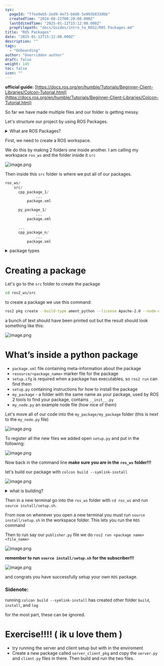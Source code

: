 ```yaml
---
sys:
  pageId: "7fea9eb5-2ed9-4e73-b6d6-5e093b833dbb"
  createdTime: "2024-08-21T00:28:00.000Z"
  lastEditedTime: "2025-01-12T15:12:00.000Z"
  propFilepath: "docs/Guides/intro_to_ROS2/ROS Packages.md"
title: "ROS Packages"
date: "2025-01-12T15:12:00.000Z"
description: ""
tags:
  - "Onboarding"
author: "Overridden author"
draft: false
weight: 145
toc: false
icon: ""
---
```


**official guide:** [https://docs.ros.org/en/humble/Tutorials/Beginner-Client-Libraries/Colcon-Tutorial.html](https://docs.ros.org/en/humble/Tutorials/Beginner-Client-Libraries/Colcon-Tutorial.html)

So far we have made multiple files and our folder is getting messy.

Let's structure our project by using ROS Packages.

<details>

<summary>What are ROS Packages?</summary>

ROS Packages are, as the name implies, packages of code that are highly sharable between ROS developers.

They consist of a folder, `package.xml` file, and source code

```python
      cpp_package_1/
		      ... imagine much code files here ..
          package.xml
```

</details>

First, we need to create a ROS workspace.

We do this by making 2 folders one inside another. I am calling my workspace `ros_ws` and the folder inside it `src`

![image.png](https://prod-files-secure.s3.us-west-2.amazonaws.com/d518164a-d88e-44d1-a4ee-3adb3bd8bce0/70706947-fd18-4537-a67b-e12946812d31/image.png?X-Amz-Algorithm=AWS4-HMAC-SHA256&X-Amz-Content-Sha256=UNSIGNED-PAYLOAD&X-Amz-Credential=ASIAZI2LB46666XZU2JJ%2F20250624%2Fus-west-2%2Fs3%2Faws4_request&X-Amz-Date=20250624T121642Z&X-Amz-Expires=3600&X-Amz-Security-Token=IQoJb3JpZ2luX2VjEDQaCXVzLXdlc3QtMiJGMEQCIHrUf%2Bwakdw9g52ViVUJz8pA80LvjVU6F%2FGrDEwgc6IfAiBIwC%2BdIw3ECbINrWlMmI4FzkdT9lP9g3cXk902z%2BP7yCr%2FAwgtEAAaDDYzNzQyMzE4MzgwNSIMz85E4fwB5H5byLHtKtwDg1i9t6gHGzzDfI7IFW%2FAWYeX%2B2yDicz570sVQbVcHiUKR9uXgCueJGRU9ErnZyKqpXhBES569s6yPUWFyKGvSDr9RKy6Wr1Mx80qDuUVifj9vjhPVGJFin1ZZTKiJHt%2B9jN4HoP3Kc2npHHVlKeeE5UznlDr9kL8B0NtWwqd%2F1wy0J3T9Io9iF%2F%2FyqgS7CMJLzTT%2Bm5Ca4t6RnH1CfYxSsMEAGdkihLtHGeBoRZA7f8FeAOyFotSRtX6FLisNTuyU8AYbtKWeZH%2FAMWNqj7MUTnRjgHDMyvzjGx%2FHjzAabHLkQtUTplNViQMEIv30yL6yASQIK4YhwDdp5ykMtqMfyJw3yiGp6vUx23g2f%2FrYLKT4LT9XavMDv8ZJz4y8tqsJQ6l0UUyEy9we2JjytBBLgovtbxN8rlkvtETNQ%2BaYV1GcOYp%2Bk7b%2BJ%2BZpwydPSmGkBLaWifcuEFjcuBoeGmLU9RP65z3JI%2Bx4hIx%2FR0q3oXaqguHvj3oc7mZxwquLPlDUeNq%2Fmk25KtwkFVVU7OhuuZhs7mFV9%2B3nKreigtnyIf5mZufikcmWNjUKW5yUAoiPqJjjym92SA%2BiKlMj5JMhKcuWeMdnN62t5pJ1KmKJ07FNxaRPEfe%2B8ZTT9cw8KLqwgY6pgFLdh0uIRHmCeVH1zYsr7kQCJCXhk8jkfOeZclBVTw56bDNdqEZ%2Fax8NiqSyv1fvPZb0urL6nK%2Fkxs7Rk3J99Tve952C8sM2vDocZbhVIsRhzOL6USZIR9sEh%2FfZ5g8Rrq1pnDv5hg1981u%2FGXlMuDRqbl9VJWWnUeCywMS5wd5kRcpxjG6Ocp2mJDEy%2Fle%2Foc2onEMkOuAZ%2B3xyz6UyM6F%2BdscjlAN&X-Amz-Signature=120c25a322489d00f2ef57b80f4d6952e5c651b48c37382217b94f89c063ddf1&X-Amz-SignedHeaders=host&x-amz-checksum-mode=ENABLED&x-id=GetObject)

Then inside this `src` folder is where we put all of our packages.

```python
ros_ws/
    src/
      cpp_package_1/
		      ...
          package.xml

      py_package_1/
		      ...
          package.xml

      ...
      cpp_package_n/
		      ...
          package.xml

```

<details>

<summary>package types</summary>

packages can be either `C++` or python.

the intern file structure is different for each but for this guide we will stick to creating python packages

</details>

# Creating a package

Let's go to the `src` folder to create the package

```bash
cd ros2_ws/src
```

to create a package we use this command:

```bash
ros2 pkg create --build-type ament_python --license Apache-2.0 --node-name my_node my_package
```

a bunch of text should have been printed out but the result should look something like this:

![image.png](https://prod-files-secure.s3.us-west-2.amazonaws.com/d518164a-d88e-44d1-a4ee-3adb3bd8bce0/e6cf1e3f-8512-4a3e-b131-079f800bf3e8/image.png?X-Amz-Algorithm=AWS4-HMAC-SHA256&X-Amz-Content-Sha256=UNSIGNED-PAYLOAD&X-Amz-Credential=ASIAZI2LB46666XZU2JJ%2F20250624%2Fus-west-2%2Fs3%2Faws4_request&X-Amz-Date=20250624T121642Z&X-Amz-Expires=3600&X-Amz-Security-Token=IQoJb3JpZ2luX2VjEDQaCXVzLXdlc3QtMiJGMEQCIHrUf%2Bwakdw9g52ViVUJz8pA80LvjVU6F%2FGrDEwgc6IfAiBIwC%2BdIw3ECbINrWlMmI4FzkdT9lP9g3cXk902z%2BP7yCr%2FAwgtEAAaDDYzNzQyMzE4MzgwNSIMz85E4fwB5H5byLHtKtwDg1i9t6gHGzzDfI7IFW%2FAWYeX%2B2yDicz570sVQbVcHiUKR9uXgCueJGRU9ErnZyKqpXhBES569s6yPUWFyKGvSDr9RKy6Wr1Mx80qDuUVifj9vjhPVGJFin1ZZTKiJHt%2B9jN4HoP3Kc2npHHVlKeeE5UznlDr9kL8B0NtWwqd%2F1wy0J3T9Io9iF%2F%2FyqgS7CMJLzTT%2Bm5Ca4t6RnH1CfYxSsMEAGdkihLtHGeBoRZA7f8FeAOyFotSRtX6FLisNTuyU8AYbtKWeZH%2FAMWNqj7MUTnRjgHDMyvzjGx%2FHjzAabHLkQtUTplNViQMEIv30yL6yASQIK4YhwDdp5ykMtqMfyJw3yiGp6vUx23g2f%2FrYLKT4LT9XavMDv8ZJz4y8tqsJQ6l0UUyEy9we2JjytBBLgovtbxN8rlkvtETNQ%2BaYV1GcOYp%2Bk7b%2BJ%2BZpwydPSmGkBLaWifcuEFjcuBoeGmLU9RP65z3JI%2Bx4hIx%2FR0q3oXaqguHvj3oc7mZxwquLPlDUeNq%2Fmk25KtwkFVVU7OhuuZhs7mFV9%2B3nKreigtnyIf5mZufikcmWNjUKW5yUAoiPqJjjym92SA%2BiKlMj5JMhKcuWeMdnN62t5pJ1KmKJ07FNxaRPEfe%2B8ZTT9cw8KLqwgY6pgFLdh0uIRHmCeVH1zYsr7kQCJCXhk8jkfOeZclBVTw56bDNdqEZ%2Fax8NiqSyv1fvPZb0urL6nK%2Fkxs7Rk3J99Tve952C8sM2vDocZbhVIsRhzOL6USZIR9sEh%2FfZ5g8Rrq1pnDv5hg1981u%2FGXlMuDRqbl9VJWWnUeCywMS5wd5kRcpxjG6Ocp2mJDEy%2Fle%2Foc2onEMkOuAZ%2B3xyz6UyM6F%2BdscjlAN&X-Amz-Signature=f5c43cbe66cf156f00079d731b3db8852aadfcd20e6ff73843bf2d10fe6b7585&X-Amz-SignedHeaders=host&x-amz-checksum-mode=ENABLED&x-id=GetObject)

# What’s inside a python package

- `package.xml` file containing meta-information about the package
- `resource/<package_name>` marker file for the package
- `setup.cfg` is required when a package has executables, so `ros2 run` can find them
- `setup.py` containing instructions for how to install the package
- `my_package` - a folder with the same name as your package, used by ROS 2 tools to find your package, contains `__init__.py`
- `my_node.py` an example node file (how nice of them)

Let's move all of our code into the `my_package/my_package` folder (this is next to the `my_node.py` file)

![image.png](https://prod-files-secure.s3.us-west-2.amazonaws.com/d518164a-d88e-44d1-a4ee-3adb3bd8bce0/9ce58f11-0da9-4d3e-b86d-506a9685d378/image.png?X-Amz-Algorithm=AWS4-HMAC-SHA256&X-Amz-Content-Sha256=UNSIGNED-PAYLOAD&X-Amz-Credential=ASIAZI2LB46666XZU2JJ%2F20250624%2Fus-west-2%2Fs3%2Faws4_request&X-Amz-Date=20250624T121642Z&X-Amz-Expires=3600&X-Amz-Security-Token=IQoJb3JpZ2luX2VjEDQaCXVzLXdlc3QtMiJGMEQCIHrUf%2Bwakdw9g52ViVUJz8pA80LvjVU6F%2FGrDEwgc6IfAiBIwC%2BdIw3ECbINrWlMmI4FzkdT9lP9g3cXk902z%2BP7yCr%2FAwgtEAAaDDYzNzQyMzE4MzgwNSIMz85E4fwB5H5byLHtKtwDg1i9t6gHGzzDfI7IFW%2FAWYeX%2B2yDicz570sVQbVcHiUKR9uXgCueJGRU9ErnZyKqpXhBES569s6yPUWFyKGvSDr9RKy6Wr1Mx80qDuUVifj9vjhPVGJFin1ZZTKiJHt%2B9jN4HoP3Kc2npHHVlKeeE5UznlDr9kL8B0NtWwqd%2F1wy0J3T9Io9iF%2F%2FyqgS7CMJLzTT%2Bm5Ca4t6RnH1CfYxSsMEAGdkihLtHGeBoRZA7f8FeAOyFotSRtX6FLisNTuyU8AYbtKWeZH%2FAMWNqj7MUTnRjgHDMyvzjGx%2FHjzAabHLkQtUTplNViQMEIv30yL6yASQIK4YhwDdp5ykMtqMfyJw3yiGp6vUx23g2f%2FrYLKT4LT9XavMDv8ZJz4y8tqsJQ6l0UUyEy9we2JjytBBLgovtbxN8rlkvtETNQ%2BaYV1GcOYp%2Bk7b%2BJ%2BZpwydPSmGkBLaWifcuEFjcuBoeGmLU9RP65z3JI%2Bx4hIx%2FR0q3oXaqguHvj3oc7mZxwquLPlDUeNq%2Fmk25KtwkFVVU7OhuuZhs7mFV9%2B3nKreigtnyIf5mZufikcmWNjUKW5yUAoiPqJjjym92SA%2BiKlMj5JMhKcuWeMdnN62t5pJ1KmKJ07FNxaRPEfe%2B8ZTT9cw8KLqwgY6pgFLdh0uIRHmCeVH1zYsr7kQCJCXhk8jkfOeZclBVTw56bDNdqEZ%2Fax8NiqSyv1fvPZb0urL6nK%2Fkxs7Rk3J99Tve952C8sM2vDocZbhVIsRhzOL6USZIR9sEh%2FfZ5g8Rrq1pnDv5hg1981u%2FGXlMuDRqbl9VJWWnUeCywMS5wd5kRcpxjG6Ocp2mJDEy%2Fle%2Foc2onEMkOuAZ%2B3xyz6UyM6F%2BdscjlAN&X-Amz-Signature=b06a28eb5863c99df68dd584022bd30cdad5b0bd1ae8fa895203866e1ec3e29b&X-Amz-SignedHeaders=host&x-amz-checksum-mode=ENABLED&x-id=GetObject)

To register all the new files we added open `setup.py` and put in the following:

![image.png](https://prod-files-secure.s3.us-west-2.amazonaws.com/d518164a-d88e-44d1-a4ee-3adb3bd8bce0/1cd7c262-4cae-4496-9d75-c178537d24a2/image.png?X-Amz-Algorithm=AWS4-HMAC-SHA256&X-Amz-Content-Sha256=UNSIGNED-PAYLOAD&X-Amz-Credential=ASIAZI2LB46666XZU2JJ%2F20250624%2Fus-west-2%2Fs3%2Faws4_request&X-Amz-Date=20250624T121642Z&X-Amz-Expires=3600&X-Amz-Security-Token=IQoJb3JpZ2luX2VjEDQaCXVzLXdlc3QtMiJGMEQCIHrUf%2Bwakdw9g52ViVUJz8pA80LvjVU6F%2FGrDEwgc6IfAiBIwC%2BdIw3ECbINrWlMmI4FzkdT9lP9g3cXk902z%2BP7yCr%2FAwgtEAAaDDYzNzQyMzE4MzgwNSIMz85E4fwB5H5byLHtKtwDg1i9t6gHGzzDfI7IFW%2FAWYeX%2B2yDicz570sVQbVcHiUKR9uXgCueJGRU9ErnZyKqpXhBES569s6yPUWFyKGvSDr9RKy6Wr1Mx80qDuUVifj9vjhPVGJFin1ZZTKiJHt%2B9jN4HoP3Kc2npHHVlKeeE5UznlDr9kL8B0NtWwqd%2F1wy0J3T9Io9iF%2F%2FyqgS7CMJLzTT%2Bm5Ca4t6RnH1CfYxSsMEAGdkihLtHGeBoRZA7f8FeAOyFotSRtX6FLisNTuyU8AYbtKWeZH%2FAMWNqj7MUTnRjgHDMyvzjGx%2FHjzAabHLkQtUTplNViQMEIv30yL6yASQIK4YhwDdp5ykMtqMfyJw3yiGp6vUx23g2f%2FrYLKT4LT9XavMDv8ZJz4y8tqsJQ6l0UUyEy9we2JjytBBLgovtbxN8rlkvtETNQ%2BaYV1GcOYp%2Bk7b%2BJ%2BZpwydPSmGkBLaWifcuEFjcuBoeGmLU9RP65z3JI%2Bx4hIx%2FR0q3oXaqguHvj3oc7mZxwquLPlDUeNq%2Fmk25KtwkFVVU7OhuuZhs7mFV9%2B3nKreigtnyIf5mZufikcmWNjUKW5yUAoiPqJjjym92SA%2BiKlMj5JMhKcuWeMdnN62t5pJ1KmKJ07FNxaRPEfe%2B8ZTT9cw8KLqwgY6pgFLdh0uIRHmCeVH1zYsr7kQCJCXhk8jkfOeZclBVTw56bDNdqEZ%2Fax8NiqSyv1fvPZb0urL6nK%2Fkxs7Rk3J99Tve952C8sM2vDocZbhVIsRhzOL6USZIR9sEh%2FfZ5g8Rrq1pnDv5hg1981u%2FGXlMuDRqbl9VJWWnUeCywMS5wd5kRcpxjG6Ocp2mJDEy%2Fle%2Foc2onEMkOuAZ%2B3xyz6UyM6F%2BdscjlAN&X-Amz-Signature=b986af368d136d7bf36fb9106099dae501215e8d74079c2326d12222f66c9b57&X-Amz-SignedHeaders=host&x-amz-checksum-mode=ENABLED&x-id=GetObject)

Now back in the command line **make sure you are in the** **`ros_ws`** **folder!!!**

let's build our package with `colcon build --symlink-install`

![image.png](https://prod-files-secure.s3.us-west-2.amazonaws.com/d518164a-d88e-44d1-a4ee-3adb3bd8bce0/2f2a0d27-b173-48fd-b189-5f5c0ce65619/image.png?X-Amz-Algorithm=AWS4-HMAC-SHA256&X-Amz-Content-Sha256=UNSIGNED-PAYLOAD&X-Amz-Credential=ASIAZI2LB46666XZU2JJ%2F20250624%2Fus-west-2%2Fs3%2Faws4_request&X-Amz-Date=20250624T121642Z&X-Amz-Expires=3600&X-Amz-Security-Token=IQoJb3JpZ2luX2VjEDQaCXVzLXdlc3QtMiJGMEQCIHrUf%2Bwakdw9g52ViVUJz8pA80LvjVU6F%2FGrDEwgc6IfAiBIwC%2BdIw3ECbINrWlMmI4FzkdT9lP9g3cXk902z%2BP7yCr%2FAwgtEAAaDDYzNzQyMzE4MzgwNSIMz85E4fwB5H5byLHtKtwDg1i9t6gHGzzDfI7IFW%2FAWYeX%2B2yDicz570sVQbVcHiUKR9uXgCueJGRU9ErnZyKqpXhBES569s6yPUWFyKGvSDr9RKy6Wr1Mx80qDuUVifj9vjhPVGJFin1ZZTKiJHt%2B9jN4HoP3Kc2npHHVlKeeE5UznlDr9kL8B0NtWwqd%2F1wy0J3T9Io9iF%2F%2FyqgS7CMJLzTT%2Bm5Ca4t6RnH1CfYxSsMEAGdkihLtHGeBoRZA7f8FeAOyFotSRtX6FLisNTuyU8AYbtKWeZH%2FAMWNqj7MUTnRjgHDMyvzjGx%2FHjzAabHLkQtUTplNViQMEIv30yL6yASQIK4YhwDdp5ykMtqMfyJw3yiGp6vUx23g2f%2FrYLKT4LT9XavMDv8ZJz4y8tqsJQ6l0UUyEy9we2JjytBBLgovtbxN8rlkvtETNQ%2BaYV1GcOYp%2Bk7b%2BJ%2BZpwydPSmGkBLaWifcuEFjcuBoeGmLU9RP65z3JI%2Bx4hIx%2FR0q3oXaqguHvj3oc7mZxwquLPlDUeNq%2Fmk25KtwkFVVU7OhuuZhs7mFV9%2B3nKreigtnyIf5mZufikcmWNjUKW5yUAoiPqJjjym92SA%2BiKlMj5JMhKcuWeMdnN62t5pJ1KmKJ07FNxaRPEfe%2B8ZTT9cw8KLqwgY6pgFLdh0uIRHmCeVH1zYsr7kQCJCXhk8jkfOeZclBVTw56bDNdqEZ%2Fax8NiqSyv1fvPZb0urL6nK%2Fkxs7Rk3J99Tve952C8sM2vDocZbhVIsRhzOL6USZIR9sEh%2FfZ5g8Rrq1pnDv5hg1981u%2FGXlMuDRqbl9VJWWnUeCywMS5wd5kRcpxjG6Ocp2mJDEy%2Fle%2Foc2onEMkOuAZ%2B3xyz6UyM6F%2BdscjlAN&X-Amz-Signature=7fa1bbd2767224eeca71f4620d11d95045c3a582fbed603372f1304b2a7e95d6&X-Amz-SignedHeaders=host&x-amz-checksum-mode=ENABLED&x-id=GetObject)

<details>

<summary>what is building?</summary>

if you are a CS major at Rose-Hulman you will learn the answer to this in CSSE132

but TLDR; is it combines all the code files into one program that can be run easily 

</details>

Then in a new terminal go into the `ros_ws` folder with `cd ros_ws` and run `source install/setup.sh`. 

From now on whenever you open a new terminal you must run `source install/setup.sh` in the workspace folder. This lets you run the `ROS` command

Then to run say our `publisher.py` file we do `ros2 run <package name> <file_name>`

![image.png](https://prod-files-secure.s3.us-west-2.amazonaws.com/d518164a-d88e-44d1-a4ee-3adb3bd8bce0/4f4b1219-3a44-4632-aa0a-ce3471699f59/image.png?X-Amz-Algorithm=AWS4-HMAC-SHA256&X-Amz-Content-Sha256=UNSIGNED-PAYLOAD&X-Amz-Credential=ASIAZI2LB46666XZU2JJ%2F20250624%2Fus-west-2%2Fs3%2Faws4_request&X-Amz-Date=20250624T121642Z&X-Amz-Expires=3600&X-Amz-Security-Token=IQoJb3JpZ2luX2VjEDQaCXVzLXdlc3QtMiJGMEQCIHrUf%2Bwakdw9g52ViVUJz8pA80LvjVU6F%2FGrDEwgc6IfAiBIwC%2BdIw3ECbINrWlMmI4FzkdT9lP9g3cXk902z%2BP7yCr%2FAwgtEAAaDDYzNzQyMzE4MzgwNSIMz85E4fwB5H5byLHtKtwDg1i9t6gHGzzDfI7IFW%2FAWYeX%2B2yDicz570sVQbVcHiUKR9uXgCueJGRU9ErnZyKqpXhBES569s6yPUWFyKGvSDr9RKy6Wr1Mx80qDuUVifj9vjhPVGJFin1ZZTKiJHt%2B9jN4HoP3Kc2npHHVlKeeE5UznlDr9kL8B0NtWwqd%2F1wy0J3T9Io9iF%2F%2FyqgS7CMJLzTT%2Bm5Ca4t6RnH1CfYxSsMEAGdkihLtHGeBoRZA7f8FeAOyFotSRtX6FLisNTuyU8AYbtKWeZH%2FAMWNqj7MUTnRjgHDMyvzjGx%2FHjzAabHLkQtUTplNViQMEIv30yL6yASQIK4YhwDdp5ykMtqMfyJw3yiGp6vUx23g2f%2FrYLKT4LT9XavMDv8ZJz4y8tqsJQ6l0UUyEy9we2JjytBBLgovtbxN8rlkvtETNQ%2BaYV1GcOYp%2Bk7b%2BJ%2BZpwydPSmGkBLaWifcuEFjcuBoeGmLU9RP65z3JI%2Bx4hIx%2FR0q3oXaqguHvj3oc7mZxwquLPlDUeNq%2Fmk25KtwkFVVU7OhuuZhs7mFV9%2B3nKreigtnyIf5mZufikcmWNjUKW5yUAoiPqJjjym92SA%2BiKlMj5JMhKcuWeMdnN62t5pJ1KmKJ07FNxaRPEfe%2B8ZTT9cw8KLqwgY6pgFLdh0uIRHmCeVH1zYsr7kQCJCXhk8jkfOeZclBVTw56bDNdqEZ%2Fax8NiqSyv1fvPZb0urL6nK%2Fkxs7Rk3J99Tve952C8sM2vDocZbhVIsRhzOL6USZIR9sEh%2FfZ5g8Rrq1pnDv5hg1981u%2FGXlMuDRqbl9VJWWnUeCywMS5wd5kRcpxjG6Ocp2mJDEy%2Fle%2Foc2onEMkOuAZ%2B3xyz6UyM6F%2BdscjlAN&X-Amz-Signature=671e9c26e73762a337d0595fa9614c5dc42e5ed67e76526d62851f57ed6fa7f9&X-Amz-SignedHeaders=host&x-amz-checksum-mode=ENABLED&x-id=GetObject)

**remember to run** **`source install/setup.sh`** **for the subscriber!!!**

![image.png](https://prod-files-secure.s3.us-west-2.amazonaws.com/d518164a-d88e-44d1-a4ee-3adb3bd8bce0/02121119-dad4-49ec-8356-c956108b4243/image.png?X-Amz-Algorithm=AWS4-HMAC-SHA256&X-Amz-Content-Sha256=UNSIGNED-PAYLOAD&X-Amz-Credential=ASIAZI2LB46666XZU2JJ%2F20250624%2Fus-west-2%2Fs3%2Faws4_request&X-Amz-Date=20250624T121642Z&X-Amz-Expires=3600&X-Amz-Security-Token=IQoJb3JpZ2luX2VjEDQaCXVzLXdlc3QtMiJGMEQCIHrUf%2Bwakdw9g52ViVUJz8pA80LvjVU6F%2FGrDEwgc6IfAiBIwC%2BdIw3ECbINrWlMmI4FzkdT9lP9g3cXk902z%2BP7yCr%2FAwgtEAAaDDYzNzQyMzE4MzgwNSIMz85E4fwB5H5byLHtKtwDg1i9t6gHGzzDfI7IFW%2FAWYeX%2B2yDicz570sVQbVcHiUKR9uXgCueJGRU9ErnZyKqpXhBES569s6yPUWFyKGvSDr9RKy6Wr1Mx80qDuUVifj9vjhPVGJFin1ZZTKiJHt%2B9jN4HoP3Kc2npHHVlKeeE5UznlDr9kL8B0NtWwqd%2F1wy0J3T9Io9iF%2F%2FyqgS7CMJLzTT%2Bm5Ca4t6RnH1CfYxSsMEAGdkihLtHGeBoRZA7f8FeAOyFotSRtX6FLisNTuyU8AYbtKWeZH%2FAMWNqj7MUTnRjgHDMyvzjGx%2FHjzAabHLkQtUTplNViQMEIv30yL6yASQIK4YhwDdp5ykMtqMfyJw3yiGp6vUx23g2f%2FrYLKT4LT9XavMDv8ZJz4y8tqsJQ6l0UUyEy9we2JjytBBLgovtbxN8rlkvtETNQ%2BaYV1GcOYp%2Bk7b%2BJ%2BZpwydPSmGkBLaWifcuEFjcuBoeGmLU9RP65z3JI%2Bx4hIx%2FR0q3oXaqguHvj3oc7mZxwquLPlDUeNq%2Fmk25KtwkFVVU7OhuuZhs7mFV9%2B3nKreigtnyIf5mZufikcmWNjUKW5yUAoiPqJjjym92SA%2BiKlMj5JMhKcuWeMdnN62t5pJ1KmKJ07FNxaRPEfe%2B8ZTT9cw8KLqwgY6pgFLdh0uIRHmCeVH1zYsr7kQCJCXhk8jkfOeZclBVTw56bDNdqEZ%2Fax8NiqSyv1fvPZb0urL6nK%2Fkxs7Rk3J99Tve952C8sM2vDocZbhVIsRhzOL6USZIR9sEh%2FfZ5g8Rrq1pnDv5hg1981u%2FGXlMuDRqbl9VJWWnUeCywMS5wd5kRcpxjG6Ocp2mJDEy%2Fle%2Foc2onEMkOuAZ%2B3xyz6UyM6F%2BdscjlAN&X-Amz-Signature=5758855c371b9e7e77d944d3da8ed88350e9116cd9753117fc40c4eea8cc3910&X-Amz-SignedHeaders=host&x-amz-checksum-mode=ENABLED&x-id=GetObject)

and congrats you have successfully setup your own `ROS` package.

### Sidenote:

running `colcon build --symlink-install` has created other folder `build`, `install`, and `log`

for the most part, these can be ignored.

# Exercise!!!! ( ik u love them )

- try running the server and client setup but with in the enviroment
- Create a new package called `server_client_pkg` and copy the `server.py` and `client.py` files in there. Then build and run the two files.
